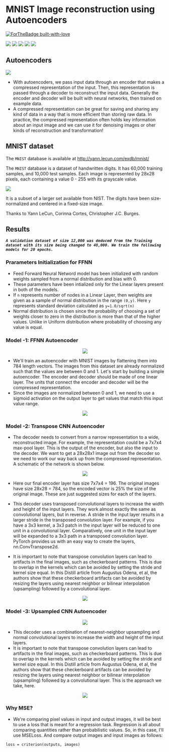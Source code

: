 # MNIST Image reconstruction using Autoencoders
[![ForTheBadge built-with-love](http://ForTheBadge.com/images/badges/built-with-love.svg)](https://github.com/NvsYashwanth)

![](https://badgen.net/badge/Code/Python/blue?icon=https://simpleicons.org/icons/python.svg&labelColor=cyan&label)        ![](https://badgen.net/badge/Library/Pytorch/blue?icon=https://simpleicons.org/icons/pytorch.svg&labelColor=cyan&label)       ![](https://badgen.net/badge/Tools/pandas/blue?icon=https://simpleicons.org/icons/pandas.svg&labelColor=cyan&label)       ![](https://badgen.net/badge/Tools/numpy/blue?icon=https://upload.wikimedia.org/wikipedia/commons/1/1a/NumPy_logo.svg&labelColor=cyan&label)        ![](https://badgen.net/badge/Tools/matplotlib/blue?icon=https://upload.wikimedia.org/wikipedia/en/5/56/Matplotlib_logo.svg&labelColor=cyan&label)
## Autoencoders
![](https://github.com/NvsYashwanth/MNIST-Autoecncoder/blob/master/assets/autoencoder.png)
* With autoencoders, we pass input data through an encoder that makes a compressed representation of the input. Then, this representation is passed through a decoder to reconstruct the input data. Generally the encoder and decoder will be built with neural networks, then trained on example data.
* A compressed representation can be great for saving and sharing any kind of data in a way that is more efficient than storing raw data. In practice, the compressed representation often holds key information about an input image and we can use it for denoising images or oher kinds of reconstruction and transformation!

## MNIST dataset

The `MNIST` database is available at http://yann.lecun.com/exdb/mnist/

The `MNIST` database is a dataset of handwritten digits. It has 60,000 training
samples, and 10,000 test samples. Each image is represented by 28x28 pixels, each
containing a value 0 - 255 with its grayscale value.

<p align='left'>
<img src ='https://github.com/NvsYashwanth/MNIST-Handwritten-Digits-Recognition/blob/master/images/samples.png'>
</p>

It is a subset of a larger set available from NIST.
The digits have been size-normalized and centered in a fixed-size image.

Thanks to Yann LeCun, Corinna Cortes, Christopher J.C. Burges.


## Results
***`A validation dataset of size 12,000 was deduced from the Training dataset with its size being changed to 48,000. We train the following models for 20 epochs.`***

### Prarameters Initialization for FFNN
* Feed Forward Neural Netword model has been initialized with random weights sampled from a normal distribution and bias with 0.
* These parameters have been intialized only for the Linear layers present in both of the models.
* If `n` represents number of nodes in a Linear Layer, then weights are given as a sample of normal distribution in the range `(0,y)`. Here `y` represents standard deviation calculated as `y=1.0/sqrt(n)`
* Normal distribution is chosen since the probability of choosing a set of weights closer to zero in the distribution is more than that of the higher values. Unlike in Uniform distribution where probability of choosing any value is equal.

### Model -1: FFNN Autoencoder
<p align='center'>
<img src ='https://github.com/NvsYashwanth/MNIST-Autoecncoder/blob/master/assets/simple_autoencoder.png'>
</p>

* We'll train an autoencoder with MNIST images by flattening them into 784 length vectors. The images from this dataset are already normalized such that the values are between 0 and 1. Let's start by building a simple autoencoder. The encoder and decoder should be made of one linear layer. The units that connect the encoder and decoder will be the compressed representation.
* Since the images are normalized between 0 and 1, we need to use a sigmoid activation on the output layer to get values that match this input value range.
<p align='center'>
<img src ='https://github.com/NvsYashwanth/MNIST-Autoecncoder/blob/master/assets/FFNN.png'>
</p>

### Model -2: Transpose CNN Autoencoder
* The decoder needs to convert from a narrow representation to a wide, reconstructed image. For example, the representation could be a 7x7x4 max-pool layer. This is the output of the encoder, but also the input to the decoder. We want to get a 28x28x1 image out from the decoder so we need to work our way back up from the compressed representation. A schematic of the network is shown below.

<p align='center'>
<img src ='https://github.com/NvsYashwanth/MNIST-Autoecncoder/blob/master/assets/tran_conv.png'>
</p>

* Here our final encoder layer has size 7x7x4 = 196. The original images have size 28x28 = 784, so the encoded vector is 25% the size of the original image. These are just suggested sizes for each of the layers.

* This decoder uses transposed convolutional layers to increase the width and height of the input layers. They work almost exactly the same as convolutional layers, but in reverse. A stride in the input layer results in a larger stride in the transposed convolution layer. For example, if you have a 3x3 kernel, a 3x3 patch in the input layer will be reduced to one unit in a convolutional layer. Comparatively, one unit in the input layer will be expanded to a 3x3 path in a transposed convolution layer. PyTorch provides us with an easy way to create the layers, nn.ConvTranspose2d.
* It is important to note that transpose convolution layers can lead to artifacts in the final images, such as checkerboard patterns. This is due to overlap in the kernels which can be avoided by setting the stride and kernel size equal. In this Distill article from Augustus Odena, et al, the authors show that these checkerboard artifacts can be avoided by resizing the layers using nearest neighbor or bilinear interpolation (upsampling) followed by a convolutional layer.
<p align='center'>
<img src ='https://github.com/NvsYashwanth/MNIST-Autoecncoder/blob/master/assets/trans.png'>
</p>

### Model -3: Upsampled CNN Autoencoder
<p align='center'>
<img src ='https://github.com/NvsYashwanth/MNIST-Autoecncoder/blob/master/assets/up_conv.png'>
</p>

* This decoder uses a combination of nearest-neighbor upsampling and normal convolutional layers to increase the width and height of the input layers.
* It is important to note that transpose convolution layers can lead to artifacts in the final images, such as checkerboard patterns. This is due to overlap in the kernels which can be avoided by setting the stride and kernel size equal. In this Distill article from Augustus Odena, et al, the authors show that these checkerboard artifacts can be avoided by resizing the layers using nearest neighbor or bilinear interpolation (upsampling) followed by a convolutional layer. This is the approach we take, here.
<p align='center'>
<img src ='https://github.com/NvsYashwanth/MNIST-Autoecncoder/blob/master/assets/up.png'>
</p>

### Why MSE?
* We're comparing pixel values in input and output images, it will be best to use a loss that is meant for a regression task. Regression is all about comparing quantities rather than probabilistic values. So, in this case, I'll use MSELoss. And compare output images and input images as follows:

```loss = criterion(outputs, images)```
